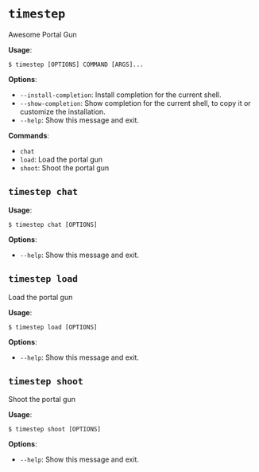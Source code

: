 # `timestep`

Awesome Portal Gun

**Usage**:

```console
$ timestep [OPTIONS] COMMAND [ARGS]...
```

**Options**:

* `--install-completion`: Install completion for the current shell.
* `--show-completion`: Show completion for the current shell, to copy it or customize the installation.
* `--help`: Show this message and exit.

**Commands**:

* `chat`
* `load`: Load the portal gun
* `shoot`: Shoot the portal gun

## `timestep chat`

**Usage**:

```console
$ timestep chat [OPTIONS]
```

**Options**:

* `--help`: Show this message and exit.

## `timestep load`

Load the portal gun

**Usage**:

```console
$ timestep load [OPTIONS]
```

**Options**:

* `--help`: Show this message and exit.

## `timestep shoot`

Shoot the portal gun

**Usage**:

```console
$ timestep shoot [OPTIONS]
```

**Options**:

* `--help`: Show this message and exit.
